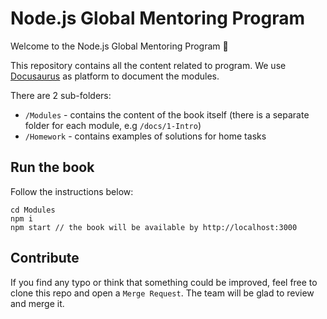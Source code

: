 # Node.js Global Mentoring Program
Welcome to the Node.js Global Mentoring Program 🚀

This repository contains all the content related to program. We use [Docusaurus](https://docusaurus.io/) as platform to document the modules.

There are 2 sub-folders:
- `/Modules` - contains the content of the book itself (there is a separate folder for each module, e.g `/docs/1-Intro`)
- `/Homework` - contains examples of solutions for home tasks

## Run the book

Follow the instructions below:

```
cd Modules
npm i
npm start // the book will be available by http://localhost:3000
```

## Contribute
If you find any typo or think that something could be improved, feel free to clone this repo and open a `Merge Request`. The team will be glad to review and merge it.
